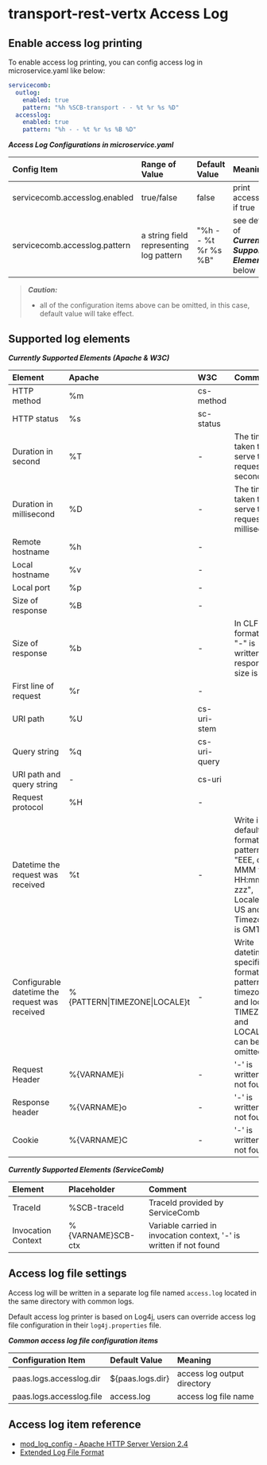 # transport-rest-vertx Access Log

## Enable access log printing

To enable access log printing, you can config access log in microservice.yaml like below:
```yaml
servicecomb:
  outlog:
    enabled: true
    pattern: "%h %SCB-transport - - %t %r %s %D"
  accesslog:
    enabled: true
    pattern: "%h - - %t %r %s %B %D"
```

***Access Log Configurations in microservice.yaml***

| Config Item | Range of Value | Default Value | Meaning |
| :---------- | :------------- | :------------ | :------ |
| servicecomb.accesslog.enabled | true/false | false | print access log if true |
| servicecomb.accesslog.pattern | a string field representing log pattern | "%h - - %t %r %s %B" | see details of ***Currently Supported Elements*** below |

> ***Caution:***
> - all of the configuration items above can be omitted, in this case, default value will take effect.

## Supported log elements

***Currently Supported Elements (Apache & W3C)***

| Element | Apache | W3C | Comment |
| :----   | :----- | :-- | :------ |
| HTTP method | %m  | cs-method | |
| HTTP status | %s  | sc-status | |
| Duration in second | %T  | - | The time taken to serve the request, in seconds |
| Duration in millisecond | %D  | - | The time taken to serve the request, in millisecond |
| Remote hostname | %h  | - | |
| Local hostname | %v  | - |  |
| Local port | %p  | - |  |
| Size of response | %B | - | |
| Size of response | %b | - | In CLF format, i.e. "-" is written if response size is 0 |
| First line of request | %r  | - | |
| URI path | %U | cs-uri-stem | |
| Query string | %q | cs-uri-query | |
| URI path and query string | - | cs-uri | |
| Request protocol | %H | - | |
| Datetime the request was received | %t | - | Write in default format, i.e. pattern is "EEE, dd MMM yyyy HH:mm:ss zzz", Locale is US and Timezone is GMT |
| Configurable datetime the request was received | %{PATTERN&#x7C;TIMEZONE&#x7C;LOCALE}t | - | Write datetime in specified format pattern, timezone and locale. TIMEZONE and LOCALE can be omitted |
| Request Header | %{VARNAME}i  | - | '-' is written if not found |
| Response header | %{VARNAME}o  | - | '-' is written if not found |
| Cookie | %{VARNAME}C  | - | '-' is written if not found |

***Currently Supported Elements (ServiceComb)***

| Element | Placeholder | Comment |
| :----   | :---------- | :------ |
| TraceId | %SCB-traceId | TraceId provided by ServiceComb |
| Invocation Context | %{VARNAME}SCB-ctx | Variable carried in invocation context, '-' is written if not found | 

## Access log file settings

Access log will be written in a separate log file named `access.log` located in the same directory with common logs.

Default access log printer is based on Log4j, users can override access log file configuration in their `log4j.properties` file.

***Common access log file configuration items***

| Configuration Item | Default Value | Meaning |
| :----------------- | :------------ | :------ |
| paas.logs.accesslog.dir | ${paas.logs.dir} | access log output directory |
| paas.logs.accesslog.file | access.log | access log file name |

## Access log item reference

- [mod_log_config - Apache HTTP Server Version 2.4](http://httpd.apache.org/docs/2.4/en/mod/mod_log_config.html)
- [Extended Log File Format](https://www.w3.org/TR/WD-logfile.html)
